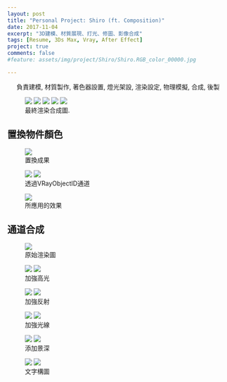 ```yaml
---
layout: post
title: "Personal Project: Shiro (ft. Composition)"
date: 2017-11-04
excerpt: "3D建模、材質展現、打光、修圖、影像合成"
tags: [Resume, 3Ds Max, Vray, After Effect]
project: true
comments: false
#feature: assets/img/project/Shiro/Shiro.RGB_color_00000.jpg

---
```

<center>負責建模, 材質製作, 著色器設置, 燈光架設, 渲染設定, 物理模擬, 合成, 後製 </center>

<figure>
	<img src="/assets/img/project/Shiro/Shiro.RGB_color_00000.jpg">
	<img src="/assets/img/project/Shiro/Shiro.RGB_color_00001.jpg">	
	<img src="/assets/img/project/Shiro/Shiro.RGB_color_00002.jpg">	
	<img src="/assets/img/project/Shiro/Shiro.RGB_color_00003.jpg">		
	<img src="/assets/img/project/Shiro/Shiro.RGB_color_00004.jpg">
	<figcaption>最終渲染合成圖.</figcaption> 
</figure>

## 置換物件顏色

<figure>
	<img src="/assets/img/project/Shiro/Replace.Hue.jpg">	
	<figcaption>置換成果</figcaption> 
</figure>


<figure class="half">
	<img src="/assets/img/project/Shiro/Shiro.VRayObjectID.png">	
	<img src="/assets/img/project/Shiro/Replace.Object.jpg">	
	<figcaption>透過VRayObjectID通道</figcaption> 
</figure>
<figure>
	<img src="/assets/img/project/Shiro/Replace.Workflow.JPG">
	<figcaption>所應用的效果</figcaption>
</figure>

## 通道合成
<figure>
	<img src="/assets/img/project/Shiro/Shiro.RGB_color.jpg">
	<figcaption>原始渲染圖</figcaption>
</figure>

<figure class="half">
	<img src="/assets/img/project/Shiro/Shiro.RGB_color_Specular.jpg">
	<img src="/assets/img/project/Shiro/Shiro.VRaySpecular.jpg">
	<figcaption>加強高光</figcaption>
</figure>

<figure class="half">
	<img src="/assets/img/project/Shiro/Shiro.RGB_color_Specular_Reflection.jpg">
	<img src="/assets/img/project/Shiro/Shiro.VRayReflection.jpg">
	<figcaption>加強反射</figcaption>
</figure>

<figure class="half">
	<img src="/assets/img/project/Shiro/Shiro.RGB_color_Specular_Reflection_Lighting.jpg">
	<img src="/assets/img/project/Shiro/Shiro.VRayLighting.jpg">
	<figcaption>加強光線</figcaption>
</figure>

<figure class="half">
	<img src="/assets/img/project/Shiro/Shiro.RGB_color_Specular_Reflection_Lighting_Zdepth.jpg">
	<img src="/assets/img/project/Shiro/Shiro.VRayZDepth2.png">
	<figcaption>添加景深</figcaption>
</figure>

<figure class="half">
	<img src="/assets/img/project/Shiro/Shiro.RGB_color_Specular_Reflection_Lighting_Zdepth_Fib.jpg">
	<img src="/assets/img/project/Shiro/Shiro.RGB_color_Specular_Reflection_Lighting_Zdepth_Fib_Text.jpg">
	<figcaption>文字構圖</figcaption>
</figure>

